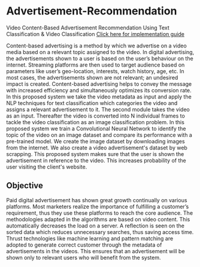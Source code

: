 # Advertisement-Recommendation
Video Content-Based Advertisement Recommendation Using Text Classification & Video Classification 
[Click here for implementation guide](https://medium.com/analytics-vidhya/video-content-based-advertisement-recommendation-using-nlp-4512430c169e)

Content-based advertising is a method by which we advertise on a video media based 
on a relevant topic assigned to the video. In digital advertising, the advertisements shown to a
user is based on the user’s behaviour on the internet. Streaming platforms are then used to
target audience based on parameters like user’s geo-location, interests, watch history, age, etc.
In most cases, the advertisements shown are not relevant; an undesired impact is created.
Content-based advertising helps to convey the message with increased efficiency and
simultaneously optimizes its conversion rate. In this proposed system we take the video
metadata as input and apply the NLP techniques for text classification which categories the
video and assigns a relevant advertisement to it. The second module takes the video as an
input. Thereafter the video is converted into N individual frames to tackle the video
classification as an image classification problem. In this proposed system we train a
Convolutional Neural Network to identify the topic of the video on an image dataset and
compare its performance with a pre-trained model. We create the image dataset by
downloading images from the internet. We also create a video advertisement's dataset by web
scrapping. This proposed system makes sure that the user is shown the advertisement in
reference to the video. This increases probability of the user visiting the client's website.


## Objective
Paid digital advertisement has shown great growth continually on various platforms. Most marketers
realize the importance of fulfilling a customer’s requirement, thus they use these platforms to reach the
core audience. The methodologies adapted in the algorithms are based on video content. This
automatically decreases the load on a server. A reflection is seen on the sorted data which reduces
unnecessary searches, thus saving access time. Thrust technologies like machine learning and pattern
matching are adopted to generate correct customer through the metadata of advertisements in the
videos. This ensures that an advertisement will be shown only to relevant users who will benefit from
the system.
